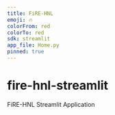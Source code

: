 ```yaml
---
title: FiRE-HNL
emoji: 🔥
colorFrom: red
colorTo: red
sdk: streamlit
app_file: Home.py
pinned: true
---
```


# fire-hnl-streamlit

FiRE-HNL Streamlit Application
